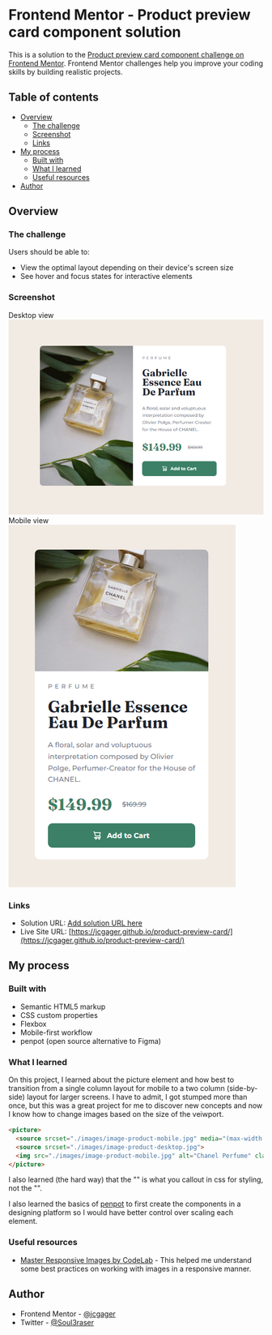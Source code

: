 # Frontend Mentor - Product preview card component solution

This is a solution to the [Product preview card component challenge on Frontend Mentor](https://www.frontendmentor.io/challenges/product-preview-card-component-GO7UmttRfa). Frontend Mentor challenges help you improve your coding skills by building realistic projects. 

## Table of contents

- [Overview](#overview)
  - [The challenge](#the-challenge)
  - [Screenshot](#screenshot)
  - [Links](#links)
- [My process](#my-process)
  - [Built with](#built-with)
  - [What I learned](#what-i-learned)
  - [Useful resources](#useful-resources)
- [Author](#author)

## Overview

### The challenge

Users should be able to:

- View the optimal layout depending on their device's screen size
- See hover and focus states for interactive elements

### Screenshot

Desktop view  
![Desktop solution preview](design/desktop_snap.png)
Mobile view  
![Mobile solution preview](design/mobile_snap.png)

### Links

- Solution URL: [Add solution URL here](https://your-solution-url.com)
- Live Site URL: [https://jcgager.github.io/product-preview-card/](https://jcgager.github.io/product-preview-card/)

## My process

### Built with

- Semantic HTML5 markup
- CSS custom properties
- Flexbox
- Mobile-first workflow
- penpot (open source alternative to Figma) 

### What I learned

On this project, I learned about the picture element and how best to transition from a single column layout for mobile to a two column (side-by-side) layout for larger screens.
<picture>
I have to admit, I got stumped more than once, but this was a great project for me to discover new concepts and now I know how to change images based on the size of the veiwport.

```html
<picture>
  <source srcset="./images/image-product-mobile.jpg" media="(max-width: 650px)">
  <source srcset="./images/image-product-desktop.jpg">
  <img src="./images/image-product-mobile.jpg" alt="Chanel Perfume" class="chanel">
</picture>
```
I also learned (the hard way) that the "<img>" is what you callout in css for styling, not the "<picture>".

I also learned the basics of [penpot](https://penpot.app/) to first create the components in a designing platform
so I would have better control over scaling each element.


### Useful resources

- [Master Responsive Images by CodeLab](https://www.youtube.com/watch?v=6EJVYwichvs&t=1304s) - This helped me understand some best practices on working with images in a responsive manner. 

## Author

- Frontend Mentor - [@jcgager](https://www.frontendmentor.io/profile/jcgager)
- Twitter - [@Soul3raser](https://www.twitter.com/Soul3raser)
